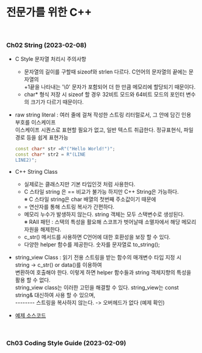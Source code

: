 # 전문가를 위한 C++
</br>

### Ch02 String (2023-02-08)

- C Style 문자열 처리시 주의사항
  - 문자열의 길이를 구할때 sizeof와 strlen 다르다. C언어의 문자열의 끝에는 문자열의 
    </br> +1끝을 나타내는 '\0' 문자가 포함되어 더 한 만큼 메모리에 할당되기 때문이다.
  - char* 형식 저장 시 sizeof 할 경우 32비트 모드와 64비트 모드의 포인터 변수의 크기가 다르기 때문이다.

- raw string literal
  : 여러 줄에 걸쳐 작성한 스트링 리터럴로서, 그 안에 담긴 인용 부호를 이스케이프</br>
  이스케이프 시퀀스로 표현할 필요가 없고, 일반 텍스트 취급한다. 정규표현식, 파일 경로 등을 쉽게 표현가능
  
  ```c++
  const char* str =R"("Hello World!")";
  const char* str2 = R"(LINE
  LINE2)";
  ```

- C++ String Class 
  - 실제로는 클래스지만 기본 타입인것 처럼 사용한다.
  - C 스타일 string 은 == 비교가 불가능 하지만 C++ String은 가능하다. 
    </br> ※ C 스타일 string은 char 배열의 첫번째 주소값이기 때문에 
  -  = 연산자를 통해 스트링 복사가 간편하다.
  -  메모리 누수가 발생하지 않는다. string 객체는 모두 스택변수로 생성된다.
    </br> ※ RAII 패턴 : 스택의 특성을 활요해 스코프가 벗어날때 소멸자에서 해당 메모리 자원을 해제한다.
  - c_str() 메서드를 사용하면 C언어에 대한 호환성을 보장 할 수 있다.
  - 다양한 helper 함수를 제공한다. 숫자를 문자열로 to_string();
 
- string_view Class
  : 읽기 전용 스트링을 받는 함수의 매개변수 타입 지정 시 string -> c_str() or data()를 이용하여
    </br> 변환하여 호출해야 한다. 이렇게 하면 helper 함수들과 string 객체지향의 특성을 활용 할 수 없다. 
    </br> string_view class는 이러한 고민을 해결할 수 있다. string_view는 const string& 대신하여 사용 할 수 있으며,
    </br> --------  스트링을 복사하지 않는다. -> 오버헤드가 없다 (예제 확인)
    
- [예제 소스코드 ](https://github.com/ktn1075/study/blob/main/Language/C%2B%2B/ProfesionalC%2B%2B/ch02.cpp)
     
</br>
     
### Ch03 Coding Style Guide (2023-02-09)

